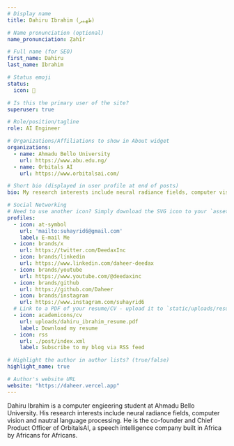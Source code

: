 ```yaml
---
# Display name
title: Dahiru Ibrahim (ظهير)

# Name pronunciation (optional)
name_pronunciation: Ẓahīr

# Full name (for SEO)
first_name: Dahiru 
last_name: Ibrahim

# Status emoji
status:
  icon: 🐾

# Is this the primary user of the site?
superuser: true

# Role/position/tagline
role: AI Engineer

# Organizations/Affiliations to show in About widget
organizations:
  - name: Ahmadu Bello University
    url: https://www.abu.edu.ng/
  - name: Orbitals AI
    url: https://www.orbitalsai.com/

# Short bio (displayed in user profile at end of posts)
bio: My research interests include neural radiance fields, computer vision and natural language processing.

# Social Networking
# Need to use another icon? Simply download the SVG icon to your `assets/media/icons/` folder.
profiles:
  - icon: at-symbol
    url: 'mailto:suhayrid6@gmail.com'
    label: E-mail Me
  - icon: brands/x
    url: https://twitter.com/DeedaxInc
  - icon: brands/linkedin
    url: https://www.linkedin.com/daheer-deedax
  - icon: brands/youtube
    url: https://www.youtube.com/@deedaxinc
  - icon: brands/github
    url: https://github.com/Daheer
  - icon: brands/instagram
    url: https://www.instagram.com/suhayrid6
  # Link to a PDF of your resume/CV - upload it to `static/uploads/resume.pdf`
  - icon: academicons/cv
    url: uploads/dahiru_ibrahim_resume.pdf
    label: Download my resume
  - icon: rss
    url: ./post/index.xml
    label: Subscribe to my blog via RSS feed

# Highlight the author in author lists? (true/false)
highlight_name: true

# Author's website URL
website: "https://daheer.vercel.app"
---
```


Dahiru Ibrahim is a computer engieering student at Ahmadu Bello University. His research interests include neural radiance fields, computer vision and nautral language processing. He is the co-founder and Chief Product Officer of OrbitalsAI, a speech intelligence company built in Africa by Africans for Africans.
